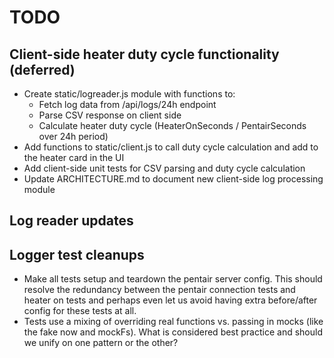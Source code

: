 # TODO

## Client-side heater duty cycle functionality (deferred)
* Create static/logreader.js module with functions to:
  - Fetch log data from /api/logs/24h endpoint  
  - Parse CSV response on client side
  - Calculate heater duty cycle (HeaterOnSeconds / PentairSeconds over 24h period)
* Add functions to static/client.js to call duty cycle calculation and add to the heater card in the UI
* Add client-side unit tests for CSV parsing and duty cycle calculation  
* Update ARCHITECTURE.md to document new client-side log processing module

## Log reader updates

## Logger test cleanups
* Make all tests setup and teardown the pentair server config. This should resolve the redundancy between the pentair connection tests and heater on tests and perhaps even let us avoid having extra before/after config for these tests at all.
* Tests use a mixing of overriding real functions vs. passing in mocks (like the fake now and mockFs). What is considered best practice and should we unify on one pattern or the other?
